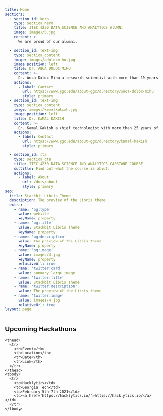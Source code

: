 ```yaml
---
title: Home
sections:
  - section_id: hero
    type: section_hero
    title: ITEC 4230 DATA SCIENCE AND ANALYTICS AlUMNI
    image: images/5.jpg
    content: >-
      We are proud of our alumni.
    
  - section_id: text-img
    type: section_content
    image: images/adolocmihu.jpg
    image_position: left
    title: Dr. ANCA DOLOC-MIHU
    content: >-
      Dr. Anca Doloc-Mihu a research scientist with more than 10 years of experience as a Postdoctoral Fellow at Emory University
    actions:
      - label: Contact
        url: https://www.ggc.edu/about-ggc/directory/anca-doloc-mihu
        style: primary
  - section_id: text-img
    type: section_content
    image: images/kamalkakish.jpg
    image_position: left
    title: Dr. KAMAL KAKISH
    content: >-
      Dr. Kamal Kakish a chief technologist with more than 25 years of experience in IT strategic planning and leadership.
    actions:
      - label: Contact
        url: https://www.ggc.edu/about-ggc/directory/kamal-kakish
        style: primary

  - section_id: cta
    type: section_cta
    title: ITEC 4230 DATA SCIENCE AND ANALYTICS CAPSTONE COURSE
    subtitle: Find out what the course is about.
    actions:
      - label: About
        url: /docs/about
        style: primary
seo:
  title: Stackbit Libris Theme
  description: The preview of the Libris theme
  extra:
    - name: 'og:type'
      value: website
      keyName: property
    - name: 'og:title'
      value: Stackbit Libris Theme
      keyName: property
    - name: 'og:description'
      value: The preview of the Libris theme
      keyName: property
    - name: 'og:image'
      value: images/4.jpg
      keyName: property
      relativeUrl: true
    - name: 'twitter:card'
      value: summary_large_image
    - name: 'twitter:title'
      value: Stackbit Libris Theme
    - name: 'twitter:description'
      value: The preview of the Libris theme
    - name: 'twitter:image'
      value: images/4.jpg
      relativeUrl: true
layout: page
---
```


## Upcoming Hackathons 


<div class="responsive-table">
  <table>
     
    <thead>
      <tr>
        <th>Event</th> 
        <th>Location</th>
        <th>Date</th> 
        <th>Link</th>
      </tr>
    </thead>
    <tbody>
      <tr>
        <td>Hacklytics</td>
        <td>Georgia Tech</td> 
        <td>February 5th-7th 2021</td> 
        <td><a href="https://hacklytics.io/">https://hacklytics.io/</a></td>
      </tr>
    </tbody>
    
  </table>
</div>

